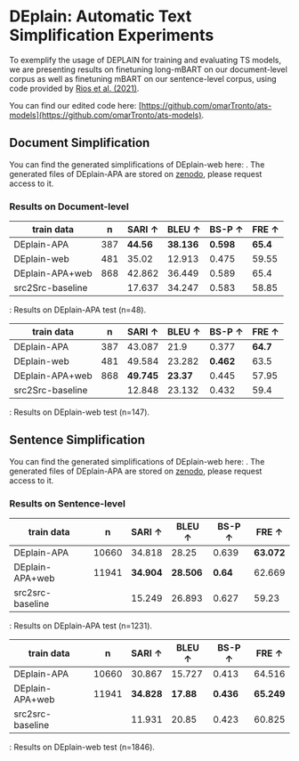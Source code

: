 # DEplain: Automatic Text Simplification Experiments

To exemplify the usage of DEPLAIN for training and evaluating TS models, we are presenting results on finetuning long-mBART on our document-level corpus as well as finetuning mBART on our sentence-level corpus, using code provided by [Rios et al. (2021)](https://github.com/a-rios/longmbart).

You can find our edited code here: [https://github.com/omarTronto/ats-models](https://github.com/omarTronto/ats-models).

## Document Simplification
You can find the generated simplifications of DEplain-web here: [](). The generated files of DEplain-APA are stored on [zenodo](https://zenodo.org/record/7674560), please request access to it.

### Results on Document-level

| train data | n | SARI ↑ | BLEU ↑ | BS-P ↑ | FRE ↑ |
|---------------------|------------|--------------------------|--------------------------|--------------------------|-------------------------|
| DEplain-APA         | 387        | **44.56**           | **38.136**          | **0.598**           | **65.4**           |
| DEplain-web         | 481        | 35.02                    | 12.913                   | 0.475                    | 59.55                   |
| DEplain-APA+web     | 868        | 42.862                   | 36.449                   | 0.589                    | 65.4                    |
| src2Src-baseline    |            | 17.637                   | 34.247                   | 0.583                    | 58.85                   |

: Results on DEplain-APA test (n=48).


| train data | n | SARI ↑ | BLEU ↑ | BS-P ↑ | FRE ↑ |
|---------------------|------------|--------------------------|--------------------------|--------------------------|-------------------------|
| DEplain-APA         | 387        | 43.087                   | 21.9                     | 0.377                    | **64.7**           |
| DEplain-web         | 481        | 49.584                   | 23.282                   | **0.462**           | 63.5                    |
| DEplain-APA+web     | 868        | **49.745**          | **23.37**           | 0.445                    | 57.95                   |
| src2Src-baseline    |            | 12.848                   | 23.132                   | 0.432                    | 59.4                    |

: Results on DEplain-web test (n=147).

## Sentence Simplification
You can find the generated simplifications of DEplain-web here: [](). The generated files of DEplain-APA are stored on [zenodo](https://zenodo.org/record/7674560), please request access to it.

### Results on Sentence-level
| train data | n | SARI ↑ | BLEU ↑ | BS-P ↑ | FRE ↑ |
|---------------------|------------|--------------------------|--------------------------|--------------------------|-------------------------|
| DEplain-APA         | 10660      | 34.818                   | 28.25                    | 0.639                    | **63.072**         |
| DEplain-APA+web     | 11941      | **34.904**         | **28.506**          | **0.64**            | 62.669                  |
| src2src-baseline    |            | 15.249                   | 26.893                   | 0.627                    | 59.23                   |

: Results on DEplain-APA test (n=1231).


| train data | n | SARI ↑ | BLEU ↑ | BS-P ↑ | FRE ↑ |
|----------------------|------------|--------------------------|--------------------------|--------------------------|-------------------------|
| DEplain-APA          | 10660      | 30.867                   | 15.727                   | 0.413                    | 64.516                  |
| DEplain-APA+web      | 11941      | **34.828**          | **17.88**           | **0.436**           | **65.249**         |
| src2src-baseline     |            | 11.931                   | 20.85                    | 0.423                    | 60.825                  |

: Results on DEplain-web test (n=1846).
